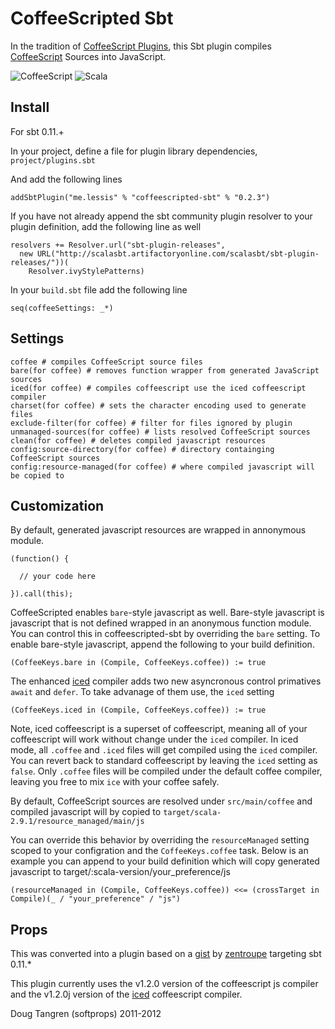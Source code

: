 # CoffeeScripted Sbt

In the tradition of [CoffeeScript Plugins](https://github.com/rubbish/coffee-script-sbt-plugin), this Sbt plugin compiles [CoffeeScript](http://jashkenas.github.com/coffee-script/) Sources into JavaScript.

![CoffeeScript](http://jashkenas.github.com/coffee-script/documentation/images/logo.png) ![Scala](https://github.com/downloads/softprops/coffeescripted-sbt/scala_logo.png)

## Install

For sbt 0.11.+

In your project, define a file for plugin library dependencies, `project/plugins.sbt`

And add the following lines

    addSbtPlugin("me.lessis" % "coffeescripted-sbt" % "0.2.3")
    
If you have not already append the sbt community plugin resolver to your plugin definition, add the following line as well

    resolvers += Resolver.url("sbt-plugin-releases",
      new URL("http://scalasbt.artifactoryonline.com/scalasbt/sbt-plugin-releases/"))(
        Resolver.ivyStylePatterns)

In your `build.sbt` file add the following line

    seq(coffeeSettings: _*)

## Settings
    coffee # compiles CoffeeScript source files
    bare(for coffee) # removes function wrapper from generated JavaScript sources
    iced(for coffee) # compiles coffeescript use the iced coffeescript compiler
    charset(for coffee) # sets the character encoding used to generate files
    exclude-filter(for coffee) # filter for files ignored by plugin
    unmanaged-sources(for coffee) # lists resolved CoffeeScript sources
    clean(for coffee) # deletes compiled javascript resources    
    config:source-directory(for coffee) # directory containging CoffeeScript sources
    config:resource-managed(for coffee) # where compiled javascript will be copied to

## Customization

By default, generated javascript resources are wrapped in annonymous module.

    (function() {
    
      // your code here
    
    }).call(this);

CoffeeScripted enables `bare`-style javascript as well. Bare-style javascript is javascript that is not defined wrapped in an anonymous function module. You can control this in coffeescripted-sbt by overriding the `bare` setting. To enable bare-style javascript, append the following to your build definition.

    (CoffeeKeys.bare in (Compile, CoffeeKeys.coffee)) := true

The enhanced [iced][iced] compiler adds two new asyncronous control primatives `await` and `defer`. To take advanage of them use, the `iced` setting

    (CoffeeKeys.iced in (Compile, CoffeeKeys.coffee)) := true

Note, iced coffeescript is a superset of coffeescript, meaning all of your coffeescript will work without change under the `iced` compiler. In iced mode, all `.coffee` and `.iced` files will get compiled using the `iced` compiler. You can revert back to standard coffeescript by leaving the `iced` setting as `false`. Only `.coffee` files will be compiled under the default coffee compiler, leaving you free to mix `ice` with your coffee safely.


By default, CoffeeScript sources are resolved under `src/main/coffee` and compiled javascript will by copied to `target/scala-2.9.1/resource_managed/main/js`

You can override this behavior by overriding the `resourceManaged` setting scoped to your configration and the `CoffeeKeys.coffee` task. Below is an example you can append to your build definition which will copy generated javascript to target/:scala-version/your_preference/js

    (resourceManaged in (Compile, CoffeeKeys.coffee)) <<= (crossTarget in Compile)(_ / "your_preference" / "js")

## Props

This was converted into a plugin based on a [gist](https://gist.github.com/1018046) by [zentroupe](https://gist.github.com/zentrope) targeting sbt 0.11.*

This plugin currently uses the v1.2.0 version of the coffeescript js compiler and the v1.2.0j version of the [iced][iced] coffeescript compiler.

Doug Tangren (softprops) 2011-2012

[iced]: http://maxtaco.github.com/coffee-script/
